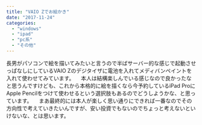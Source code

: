 ```yaml
---
title: "VAIO Zでお絵かき"
date: "2017-11-24"
categories: 
  - "windows"
  - "ipad"
  - "pc系"
  - "その他"
---
```


長男がパソコンで絵を描いてみたいと言うので半ばサーバー的な感じで起動させっぱなしにしているVAIO Zのデジタイザに電池を入れてメディバンペイントを入れて使わせてみています。 　本人は結構楽しんでいる感じなので良かったなと思うんですけども、これから本格的に絵を描くなら今予約しているiPad ProにApple Pencilをつけて使わせるという選択肢もあるのでどうしようかな、と思っています。 　まあ最終的には本人が楽しく思い通りにできれば一番なのでその方向性で考えていきたいんですが、安い投資でもないのでちょっと考えないといけないな、とは思います。
